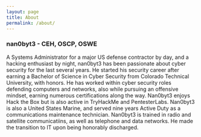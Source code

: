 ```yaml
---
layout: page
title: About
permalink: /about/
---
```


<h3>nan0byt3 - CEH, OSCP, OSWE</h3>

A Systems Administrator for a major US defense contractor by day, and a hacking enthusiast by night, nan0byt3 has been passionate about cyber security for the last several years. He started his security career after earning a Bachelor of Science in Cyber Security from Colorado Technical University, with honors. He has worked within cyber security roles defending computers and networks, also while pursuing an offensive mindset, earning numerous certifications along the way. Nan0byt3 enjoys Hack the Box but is also active in TryHackMe and PentesterLabs. Nan0byt3 is also a United States Marine, and served nine years Active Duty as a communications maintenance technician. Nan0byt3 is trained in radio and satellite communicatiins, as well as telephone and data networks. He made the transition to IT upon being honorably discharged.

<script src="https://www.hackthebox.eu/badge/25075"></script>
